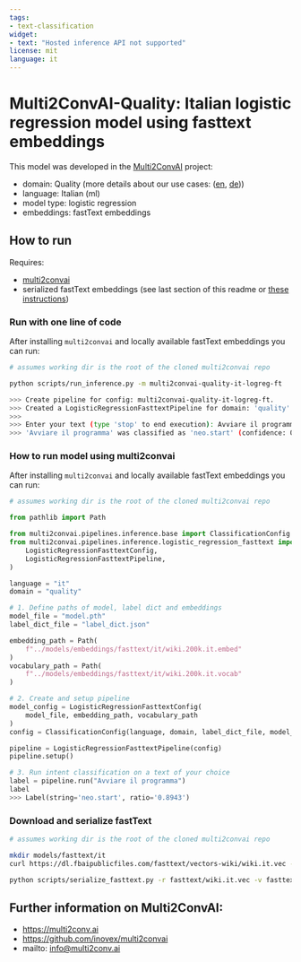 ```yaml
---
tags:
- text-classification
widget:
- text: "Hosted inference API not supported"
license: mit
language: it
---
```


# Multi2ConvAI-Quality: Italian logistic regression model using fasttext embeddings

This model was developed in the [Multi2ConvAI](https://multi2conv.ai) project:
- domain: Quality (more details about our use cases: ([en](https://multi2convai/en/blog/use-cases), [de](https://multi2convai/en/blog/use-cases)))
- language: Italian (ml)
- model type: logistic regression
- embeddings: fastText embeddings

## How to run

Requires: 
- [multi2convai](https://github.com/inovex/multi2convai)
- serialized fastText embeddings (see last section of this readme or [these instructions](https://github.com/inovex/multi2convai/models/embeddings.README.md))

### Run with one line of code

After installing `multi2convai` and locally available fastText embeddings you can run:

````bash
# assumes working dir is the root of the cloned multi2convai repo

python scripts/run_inference.py -m multi2convai-quality-it-logreg-ft

>>> Create pipeline for config: multi2convai-quality-it-logreg-ft.
>>> Created a LogisticRegressionFasttextPipeline for domain: 'quality' and language 'it'.
>>> 
>>> Enter your text (type 'stop' to end execution): Avviare il programma
>>> 'Avviare il programma' was classified as 'neo.start' (confidence: 0.8943)
````

### How to run model using multi2convai 

After installing `multi2convai` and locally available fastText embeddings you can run:

````python
# assumes working dir is the root of the cloned multi2convai repo

from pathlib import Path

from multi2convai.pipelines.inference.base import ClassificationConfig
from multi2convai.pipelines.inference.logistic_regression_fasttext import (
    LogisticRegressionFasttextConfig,
    LogisticRegressionFasttextPipeline,
)

language = "it"
domain = "quality"

# 1. Define paths of model, label dict and embeddings
model_file = "model.pth"
label_dict_file = "label_dict.json"

embedding_path = Path(
    f"../models/embeddings/fasttext/it/wiki.200k.it.embed"
)
vocabulary_path = Path(
    f"../models/embeddings/fasttext/it/wiki.200k.it.vocab"
)

# 2. Create and setup pipeline
model_config = LogisticRegressionFasttextConfig(
    model_file, embedding_path, vocabulary_path
)
config = ClassificationConfig(language, domain, label_dict_file, model_config)

pipeline = LogisticRegressionFasttextPipeline(config)
pipeline.setup()

# 3. Run intent classification on a text of your choice
label = pipeline.run("Avviare il programma")
label
>>> Label(string='neo.start', ratio='0.8943')
````

### Download and serialize fastText
````bash
# assumes working dir is the root of the cloned multi2convai repo

mkdir models/fasttext/it
curl https://dl.fbaipublicfiles.com/fasttext/vectors-wiki/wiki.it.vec --output models/fasttext/it/wiki.it.vec

python scripts/serialize_fasttext.py -r fasttext/wiki.it.vec -v fasttext/it/wiki.200k.it.vocab -e fasttext/it/wiki.200k.it.embed -n 200000


````

## Further information on Multi2ConvAI:
- https://multi2conv.ai
- https://github.com/inovex/multi2convai
- mailto: info@multi2conv.ai